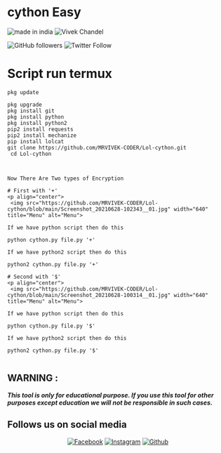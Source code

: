 # cython Easy 

 
![made in india](https://img.shields.io/badge/MADE%20IN%20-INDIA-green?style=for-the-badge&logo=appveyor)
![Vivek Chandel](https://img.shields.io/badge/Vivek%20-Chandel-green?style=for-the-badge&logo=appveyor)
 
![GitHub followers](https://img.shields.io/github/followers/MRVIVEK-CODER?style=for-the-badge)
![Twitter Follow](https://img.shields.io/twitter/follow/vivek_chandel?color=%23ff128c&label=%40VivekXD&style=for-the-badge)
 
 
# Script run termux
```  
pkg update
 
pkg upgrade
pkg install git
pkg install python
pkg install python2 
pip2 install requests
pip2 install mechanize
pip install lolcat
git clone https://github.com/MRVIVEK-CODER/Lol-cython.git
 cd Lol-cython



Now There Are Two types of Encryption

# First with '+'
<p align="center">
 <img src="https://github.com/MRVIVEK-CODER/Lol-cython/blob/main/Screenshot_20210628-102343__01.jpg" width="640" title="Menu" alt="Menu">

If we have python script then do this

python cython.py file.py '+'

If we have python2 script then do this

python2 cython.py file.py '+'

# Second with '$'
<p align="center">
 <img src="https://github.com/MRVIVEK-CODER/Lol-cython/blob/main/Screenshot_20210628-100314__01.jpg" width="640" title="Menu" alt="Menu">

If we have python script then do this

python cython.py file.py '$'

If we have python2 script then do this

python2 cython.py file.py '$'


```
 
## WARNING : 
***This tool is only for educational purpose. If you use this tool for other purposes except education we will not be responsible in such cases.***
## Follows us on social media
<p align="center">
<a href="https://fb.com/Vivek.chandel.420"><img title="Facebook" src="https://img.shields.io/badge/Facebook-red?style=for-the-badge&logo=facebook"></a>
<a href="https://www.instagram.com/hacker_solution_by_vivek"><img title="Instagram" src="https://img.shields.io/badge/INSTAGRAM-purple?style=for-the-badge&logo=instagram"></a>
<a href="https://github.com/MRVIVEK-CODER"><img title="Github" src="https://img.shields.io/badge/Github-MRVIVEK--CODER-blue?style=for-the-badge&logo=github"></a>
 
 
